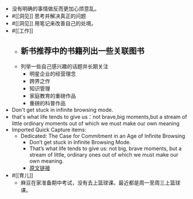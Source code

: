 - 没有明确的事情做反而更加心烦意乱。
- #[[洞见]] 思考并解决真正的问题
- #[[洞见]] 用笔记来改善自己的处境。
- #[[工作]]
    - 新书推荐中的书籍列出一些关联图书
        - 
    - 列举一些自己感兴趣的话题并长期关注
        - 明星企业的经营理念
        - 跨界之作
        - 知识管理
        - 家庭教育的重磅作品
        - 重磅的科普作品
- Don't get stuck in infinite browsing mode.
- that's what life tends to give us：not brave,big moments,but a stream of little ordinary moments out of which we must make our own meaning 
- Imported Quick Capture items:
    - Dedicated: The Case for Commitment in an Age of Infinite Browsing
        - Don’t get stuck in Infinite Browsing Mode.
        - That’s what life tends to give us: not big, brave moments, but a stream of little, ordinary ones out of which we must make our own meaning.
        - [原文链接](https://nextbigideaclub.com/magazine/dedicated-case-commitment-age-infinite-browsing-bookbite/27934/)
- #[[育儿]]
    - 麻豆在家准备期中考试，没有去上篮球课。最近都是周一至周三上篮球课。
